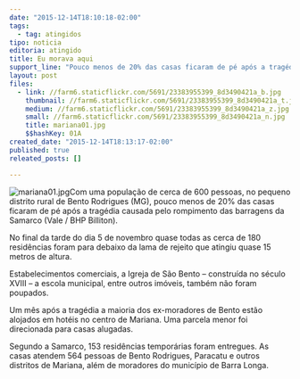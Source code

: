 ```yaml
---
date: "2015-12-14T18:10:18-02:00"
tags:
  - tag: atingidos
tipo: noticia
editoria: atingido
title: Eu morava aqui
support_line: "Pouco menos de 20% das casas ficaram de pé após a tragédia causada pelo rompimento das barragens da Samarco (Vale / BHP Billiton)"
layout: post
files:
  - link: //farm6.staticflickr.com/5691/23383955399_8d3490421a_b.jpg
    thumbnail: //farm6.staticflickr.com/5691/23383955399_8d3490421a_t.jpg
    medium: //farm6.staticflickr.com/5691/23383955399_8d3490421a_z.jpg
    small: //farm6.staticflickr.com/5691/23383955399_8d3490421a_n.jpg
    title: mariana01.jpg
    $$hashKey: 01A
created_date: "2015-12-14T18:13:17-02:00"
published: true
releated_posts: []

---
```

<p><img alt="mariana01.jpg" src="//farm6.staticflickr.com/5691/23383955399_8d3490421a_b.jpg" />Com uma popula&ccedil;&atilde;o de cerca de 600 pessoas, no pequeno distrito rural de Bento Rodrigues (MG), pouco menos de 20% das casas ficaram de p&eacute; ap&oacute;s a trag&eacute;dia causada pelo rompimento das barragens da Samarco (Vale / BHP Billiton).</p>

<p>No final da tarde do dia 5 de novembro quase todas as cerca de 180 resid&ecirc;ncias foram para debaixo da lama de rejeito que atingiu quase 15 metros de altura.</p>

<p>Estabelecimentos comerciais, a Igreja de S&atilde;o Bento &ndash; constru&iacute;da no s&eacute;culo XVIII &ndash; a escola municipal, entre outros im&oacute;veis, tamb&eacute;m n&atilde;o foram poupados.</p>

<p>Um m&ecirc;s ap&oacute;s a trag&eacute;dia a maioria dos ex-moradores de Bento est&atilde;o alojados em hot&eacute;is no centro de Mariana. Uma parcela menor foi direcionada para casas alugadas.</p>

<p>Segundo a Samarco, 153 resid&ecirc;ncias tempor&aacute;rias foram entregues. As casas atendem 564 pessoas de Bento Rodrigues, Paracatu e outros distritos de Mariana, al&eacute;m de moradores do munic&iacute;pio de Barra Longa.</p>
